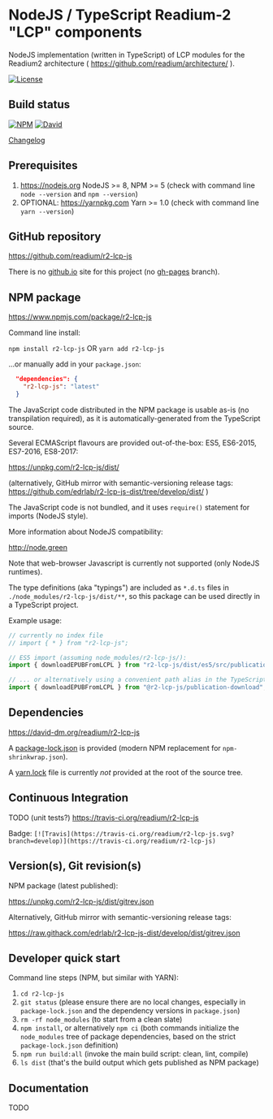 # NodeJS / TypeScript Readium-2 "LCP" components

NodeJS implementation (written in TypeScript) of LCP modules for the Readium2 architecture ( https://github.com/readium/architecture/ ).

[![License](https://img.shields.io/badge/License-BSD%203--Clause-blue.svg)](/LICENSE)

## Build status

[![NPM](https://img.shields.io/npm/v/r2-lcp-js.svg)](https://www.npmjs.com/package/r2-lcp-js) [![David](https://david-dm.org/readium/r2-lcp-js/status.svg)](https://david-dm.org/readium/r2-lcp-js)

[Changelog](/CHANGELOG.md)

## Prerequisites

1) https://nodejs.org NodeJS >= 8, NPM >= 5 (check with command line `node --version` and `npm --version`)
2) OPTIONAL: https://yarnpkg.com Yarn >= 1.0 (check with command line `yarn --version`)

## GitHub repository

https://github.com/readium/r2-lcp-js

There is no [github.io](https://readium.github.io/r2-lcp-js) site for this project (no [gh-pages](https://github.com/readium/r2-lcp-js/tree/gh-pages) branch).

## NPM package

https://www.npmjs.com/package/r2-lcp-js

Command line install:

`npm install r2-lcp-js`
OR
`yarn add r2-lcp-js`

...or manually add in your `package.json`:
```json
  "dependencies": {
    "r2-lcp-js": "latest"
  }
```

The JavaScript code distributed in the NPM package is usable as-is (no transpilation required), as it is automatically-generated from the TypeScript source.

Several ECMAScript flavours are provided out-of-the-box: ES5, ES6-2015, ES7-2016, ES8-2017:

https://unpkg.com/r2-lcp-js/dist/

(alternatively, GitHub mirror with semantic-versioning release tags: https://github.com/edrlab/r2-lcp-js-dist/tree/develop/dist/ )

The JavaScript code is not bundled, and it uses `require()` statement for imports (NodeJS style).

More information about NodeJS compatibility:

http://node.green

Note that web-browser Javascript is currently not supported (only NodeJS runtimes).

The type definitions (aka "typings") are included as `*.d.ts` files in `./node_modules/r2-lcp-js/dist/**`, so this package can be used directly in a TypeScript project.

Example usage:

```javascript
// currently no index file
// import { * } from "r2-lcp-js";

// ES5 import (assuming node_modules/r2-lcp-js/):
import { downloadEPUBFromLCPL } from "r2-lcp-js/dist/es5/src/publication-download";

// ... or alternatively using a convenient path alias in the TypeScript config (+ WebPack etc.):
import { downloadEPUBFromLCPL } from "@r2-lcp-js/publication-download";
```

## Dependencies

https://david-dm.org/readium/r2-lcp-js

A [package-lock.json](https://github.com/readium/r2-lcp-js/blob/develop/package-lock.json) is provided (modern NPM replacement for `npm-shrinkwrap.json`).

A [yarn.lock](https://github.com/readium/r2-lcp-js/blob/develop/yarn.lock) file is currently *not* provided at the root of the source tree.

## Continuous Integration

TODO (unit tests?)
https://travis-ci.org/readium/r2-lcp-js

Badge: `[![Travis](https://travis-ci.org/readium/r2-lcp-js.svg?branch=develop)](https://travis-ci.org/readium/r2-lcp-js)`

## Version(s), Git revision(s)

NPM package (latest published):

https://unpkg.com/r2-lcp-js/dist/gitrev.json

Alternatively, GitHub mirror with semantic-versioning release tags:

https://raw.githack.com/edrlab/r2-lcp-js-dist/develop/dist/gitrev.json

## Developer quick start

Command line steps (NPM, but similar with YARN):

1) `cd r2-lcp-js`
2) `git status` (please ensure there are no local changes, especially in `package-lock.json` and the dependency versions in `package.json`)
3) `rm -rf node_modules` (to start from a clean slate)
4) `npm install`, or alternatively `npm ci` (both commands initialize the `node_modules` tree of package dependencies, based on the strict `package-lock.json` definition)
5) `npm run build:all` (invoke the main build script: clean, lint, compile)
6) `ls dist` (that's the build output which gets published as NPM package)

## Documentation

TODO
